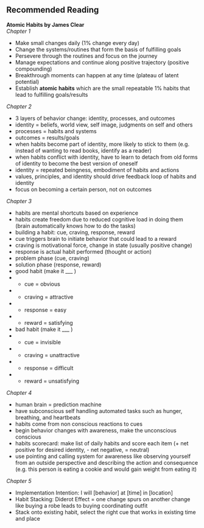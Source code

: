 ## Recommended Reading
**Atomic Habits by James Clear**
<br/>
*Chapter 1*
- Make small changes daily (1% change every day)
- Change the systems/routines that form the basis of fulfilling goals
- Persevere through the routines and focus on the journey
- Manage expectations and continue along positive trajectory (positive compounding)
- Breakthrough moments can happen at any time (plateau of latent potential)
- Establish **atomic habits** which are the small repeatable 1% habits that lead to fulfilling goals/results

*Chapter 2*
- 3 layers of behavior change: identity, processes, and outcomes
- identity = beliefs, world view, self image, judgments on self and others
- processes = habits and systems
- outcomes = results/goals
- when habits become part of identity, more likely to stick to them (e.g. instead of wanting to read books, identify as a reader)
- when habits conflict with identity, have to learn to detach from old forms of identity to become the best version of oneself
- identity = repeated beingness, embodiment of habits and actions
- values, principles, and identity should drive feedback loop of habits and identity
- focus on becoming a certain person, not on outcomes

*Chapter 3*
- habits are mental shortcuts based on experience
- habits create freedom due to reduced cognitive load in doing them (brain automatically knows how to do the tasks)
- building a habit: cue, craving, response, reward
- cue triggers brain to initiate behavior that could lead to a reward
- craving is motivational force, change in state (usually positive change)
- response is actual habit performed (thought or action)
- problem phase (cue, craving)
- solution phase (response, reward)
- good habit (make it ___ )
- - cue = obvious
- - craving = attractive
- - response = easy
- - reward = satisfying
- bad habit (make it ___ )
- - cue = invisible
- - craving = unattractive
- - response = difficult
- - reward = unsatisfying
 
*Chapter 4*
- human brain = prediction machine
- have subconscious self handling automated tasks such as hunger, breathing, and heartbeats
- habits come from non conscious reactions to cues
- begin behavior changes with awareness, make the unconscious conscious
- habits scorecard: make list of daily habits and score each item (+ net positive for desired identity, - net negative, = neutral)
- use pointing and calling system for awareness like observing yourself from an outside perspective and describing the action and consequence (e.g. this person is eating a cookie and would gain weight from eating it)

*Chapter 5*
- Implementation Intention: I will [behavior] at [time] in [location]
- Habit Stacking: Diderot Effect = one change spurs on another change like buying a robe leads to buying coordinating outfit
- Stack onto existing habit, select the right cue that works in existing time and place
